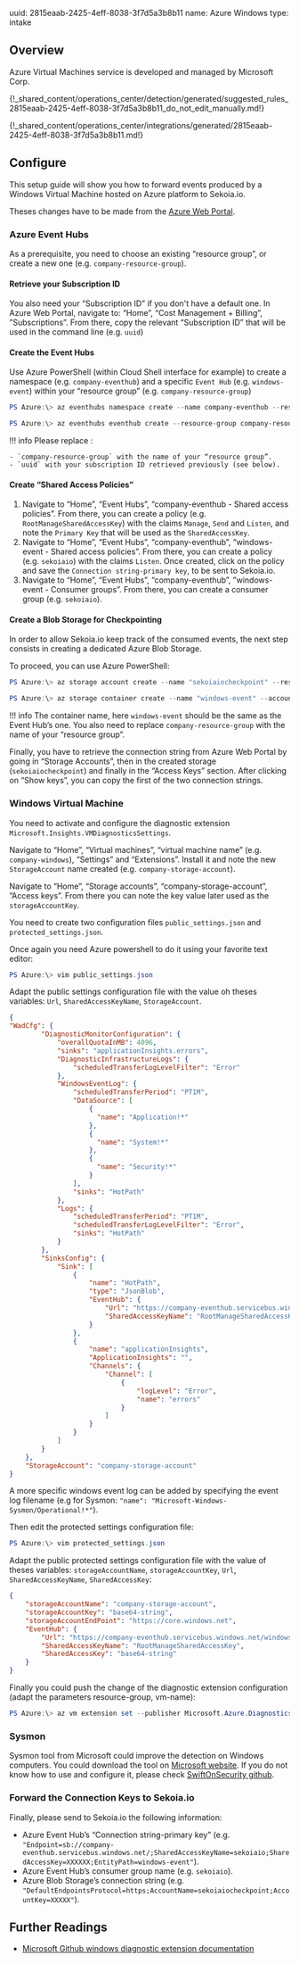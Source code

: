 uuid: 2815eaab-2425-4eff-8038-3f7d5a3b8b11
name: Azure Windows
type: intake

## Overview
Azure Virtual Machines service is developed and managed by Microsoft Corp.

{!_shared_content/operations_center/detection/generated/suggested_rules_2815eaab-2425-4eff-8038-3f7d5a3b8b11_do_not_edit_manually.md!}

{!_shared_content/operations_center/integrations/generated/2815eaab-2425-4eff-8038-3f7d5a3b8b11.md!}

## Configure
This setup guide will show you how to forward events produced by a Windows Virtual Machine hosted on Azure platform to Sekoia.io.

Theses changes have to be made from the [Azure Web Portal](https://portal.azure.com).

### Azure Event Hubs

As a prerequisite, you need to choose an existing “resource group”, or create a new one (e.g. `company-resource-group`).

#### Retrieve your Subscription ID

You also need your “Subscription ID” if you don't have a default one. In Azure Web Portal, navigate to: “Home”, “Cost Management + Billing”, ”Subscriptions”. From there, copy the relevant “Subscription ID” that will be used in the command line (e.g. `uuid`)

#### Create the Event Hubs

Use Azure PowerShell (within Cloud Shell interface for example) to create a namespace (e.g. `company-eventhub`) and a specific `Event Hub` (e.g. `windows-event`) within your “resource group” (e.g. `company-resource-group`)

```powershell
PS Azure:\> az eventhubs namespace create --name company-eventhub --resource-group company-resource-group --enable-kafka true --subscription uuid
```

```powershell
PS Azure:\> az eventhubs eventhub create --resource-group company-resource-group --namespace-name company-eventhub --name windows-event --message-retention 3 --partition-count 4 --subscription uuid
```

!!! info
    Please replace :

    - `company-resource-group` with the name of your “resource group”.
    - `uuid` with your subscription ID retrieved previously (see below).

#### Create “Shared Access Policies”

1. Navigate to “Home”, “Event Hubs”, “company-eventhub - Shared access policies”. From there, you can create a policy (e.g. `RootManageSharedAccessKey`) with the claims `Manage`, `Send` and `Listen`, and note the `Primary Key` that will be used as the `SharedAccessKey`.
2. Navigate to “Home”, “Event Hubs”, “company-eventhub”, “windows-event - Shared access policies”. From there, you can create a policy (e.g. `sekoiaio`) with the claims `Listen`. Once created, click on the policy and save the `Connection string-primary key`, to be sent to Sekoia.io.
3. Navigate to “Home”, “Event Hubs”, “company-eventhub”, ”windows-event - Consumer groups”. From there, you can create a consumer group (e.g. `sekoiaio`).

#### Create a Blob Storage for Checkpointing

In order to allow Sekoia.io keep track of the consumed events, the next step consists in creating a dedicated Azure Blob Storage.

To proceed, you can use Azure PowerShell:

```powershell
PS Azure:\> az storage account create --name "sekoiaiocheckpoint" --resource-group "company-resource-group"
```

```powershell
PS Azure:\> az storage container create --name "windows-event" --account-name "sekoiaiocheckpoint"
```

!!! info
    The container name, here `windows-event` should be the same as the Event Hub’s one.
    You also need to replace `company-resource-group` with the name of your “resource group”.

Finally, you have to retrieve the connection string from Azure Web Portal by going in “Storage Accounts”, then in the created storage (`sekoiaiocheckpoint`) and finally in the “Access Keys” section. After clicking on “Show keys”, you can copy the first of the two connection strings.

### Windows Virtual Machine

You need to activate and configure the diagnostic extension `Microsoft.Insights.VMDiagnosticsSettings`.

Navigate to “Home”, “Virtual machines”, “virtual machine name” (e.g. `company-windows`), “Settings” and “Extensions”. Install it and note the new `StorageAccount` name created (e.g. `company-storage-account`).

Navigate to “Home”, “Storage accounts”, “company-storage-account”, ”Access keys”. From there you can note the key value later used as the `storageAccountKey`.

You need to create two configuration files `public_settings.json` and `protected_settings.json`.

Once again you need Azure powershell to do it using your favorite text editor:

```powershell
PS Azure:\> vim public_settings.json
```

Adapt the public settings configuration file with the value oh theses variables: `Url`, `SharedAccessKeyName`, `StorageAccount`.

```json
{
"WadCfg": {
        "DiagnosticMonitorConfiguration": {
            "overallQuotaInMB": 4096,
            "sinks": "applicationInsights.errors",
            "DiagnosticInfrastructureLogs": {
                "scheduledTransferLogLevelFilter": "Error"
            },
            "WindowsEventLog": {
                "scheduledTransferPeriod": "PT1M",
                "DataSource": [
                    {
                      "name": "Application!*"
                    },
                    {
                      "name": "System!*"
                    },
                    {
                      "name": "Security!*"
                    }
                ],
                "sinks": "HotPath"
            },
            "Logs": {
                "scheduledTransferPeriod": "PT1M",
                "scheduledTransferLogLevelFilter": "Error",
                "sinks": "HotPath"
            }
        },
        "SinksConfig": {
            "Sink": [
                {
                    "name": "HotPath",
                    "type": "JsonBlob",
                    "EventHub": {
                        "Url": "https://company-eventhub.servicebus.windows.net/windows-event",
                        "SharedAccessKeyName": "RootManageSharedAccessKey"
                    }
                },
                {
                    "name": "applicationInsights",
                    "ApplicationInsights": "",
                    "Channels": {
                        "Channel": [
                            {
                                "logLevel": "Error",
                                "name": "errors"
                            }
                        ]
                    }
                }
            ]
        }
    },
    "StorageAccount": "company-storage-account"
}
```

A more specific windows event log can be added by specifying the event log filename (e.g for Sysmon: `"name": "Microsoft-Windows-Sysmon/Operational!*"`).


Then edit the protected settings configuration file:

```powershell
PS Azure:\> vim protected_settings.json
```

Adapt the public protected settings configuration file with the value of theses variables: `storageAccountName`, `storageAccountKey`, `Url`, `SharedAccessKeyName`, `SharedAccessKey`:

```json
{
    "storageAccountName": "company-storage-account",
    "storageAccountKey": "base64-string",
    "storageAccountEndPoint": "https://core.windows.net",
    "EventHub": {
        "Url": "https://company-eventhub.servicebus.windows.net/windows-event",
        "SharedAccessKeyName": "RootManageSharedAccessKey",
        "SharedAccessKey": "base64-string"
    }
}
```

Finally you could push the change of the diagnostic extension configuration (adapt the parameters resource-group, vm-name):

```powershell
PS Azure:\> az vm extension set --publisher Microsoft.Azure.Diagnostics --name IaaSDiagnostics --version 1.5 --resource-group company-resource-group --vm-name company-windows --protected-settings protected_settings.json --settings public_settings.json --subscription uuid
```

### Sysmon

Sysmon tool from Microsoft could improve the detection on Windows computers.
You could download the tool on [Microsoft website](https://docs.microsoft.com/en-us/sysinternals/downloads/sysmon).
If you do not know how to use and configure it, please check [SwiftOnSecurity github](https://github.com/SwiftOnSecurity/sysmon-config).

### Forward the Connection Keys to Sekoia.io

Finally, please send to Sekoia.io the following information:

- Azure Event Hub’s “Connection string-primary key” (e.g. `"Endpoint=sb://company-eventhub.servicebus.windows.net/;SharedAccessKeyName=sekoiaio;SharedAccessKey=XXXXXX;EntityPath=windows-event"`).
- Azure Event Hub’s consumer group name (e.g. `sekoiaio`).
- Azure Blob Storage’s connection string (e.g. `"DefaultEndpointsProtocol=https;AccountName=sekoiaiocheckpoint;AccountKey=XXXXX"`).

## Further Readings

- [Microsoft Github windows diagnostic extension documentation](https://github.com/MicrosoftDocs/azure-docs/blob/master/articles/azure-monitor/platform/diagnostics-extension-stream-event-hubs.md)
